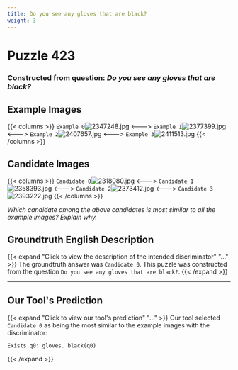```yaml
---
title: Do you see any gloves that are black?
weight: 3
---
```


# Puzzle 423
### Constructed from question: _Do you see any gloves that are black?_


## Example Images
{{< columns >}}
`Example 0`![2347248.jpg](/gqa_images/2347248.jpg)
<--->
`Example 1`![2377399.jpg](/gqa_images/2377399.jpg)
<--->
`Example 2`![2407657.jpg](/gqa_images/2407657.jpg)
<--->
`Example 3`![2411513.jpg](/gqa_images/2411513.jpg)
{{< /columns >}}

## Candidate Images
{{< columns >}}
`Candidate 0`![2318080.jpg](/gqa_images/2318080.jpg)
<--->
`Candidate 1`![2358393.jpg](/gqa_images/2358393.jpg)
<--->
`Candidate 2`![2373412.jpg](/gqa_images/2373412.jpg)
<--->
`Candidate 3`![2393222.jpg](/gqa_images/2393222.jpg)
{{< /columns >}}

*Which candidate among the above candidates is most similar to all the example images? Explain why.*

## Groundtruth English Description

{{< expand "Click to view the description of the intended discriminator" "..." >}}
The groundtruth answer was `Candidate 0`. This puzzle was constructed from the question `Do you see any gloves that are black?`.
{{< /expand >}}

---

## Our Tool's Prediction

{{< expand "Click to view our tool's prediction" "..." >}}
Our tool selected `Candidate 0` as being the most similar to the example images with the discriminator:
```plaintext
Exists q0: gloves. black(q0)
```
{{< /expand >}}
